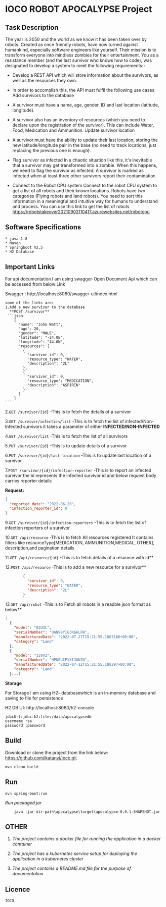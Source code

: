 # IOCO ROBOT APOCALYPSE Project

## Task Description
The year is 2050 and the world as we know it has been taken over by robots. Created as 
once friendly robots, have now turned against humankind, especially software engineers 
like yourself. Their mission is to transform everyone into mindless zombies for their 
entertainment. You as a resistance member (and the last survivor who knows how to code), 
was designated to develop a system to meet the following requirements:-

* Develop a REST API  which will store information about the survivors, as well as the resources 
they own.

* In order to accomplish this, the API must fulfil the following use cases:
  Add survivors to the database
* A survivor must have a name, age, gender, ID and last location (latitude, longitude).
* A survivor also has an inventory of resources (which you need to declare upon the 
  registration of the survivor). This can include Water, Food, Medication and Ammunition.
  Update survivor location
* A survivor must have the ability to update their last location, storing the new 
  latitude/longitude pair in the base (no need to track locations, just replacing the previous 
  one is enough).
* Flag survivor as infected
  In a chaotic situation like this, it's inevitable that a survivor may get transformed into a 
  zombie. When this happens, we need to flag the survivor as infected.
  A survivor is marked as infected when at least three other survivors report their 
  contamination.

* Connect to the Robot CPU system
  Connect to the robot CPU system to get a list of all robots and their known locations. Robots 
  have two categories (Flying robots and land robots). You need to sort this information in a 
  meaningful and intuitive way for humans to understand and process. You can use this link 
  to get the list of robots
  https://robotstakeover20210903110417.azurewebsites.net/robotcpu


## Software Specifications
    * java 1.8
    * Maven
    * Springboot V2.5
    * H2 Database

    
## Important Links
   For api documentation I am using swagger-Open Document Api which can be accessed from below Link
      
   Swagger : http://localhost:8080/swagger-ui/index.html

    some of the links are:
    1.Add a new survivor to the database
	  **POST /survivor**
	 ```json
        {
          "name": "John Watt",
          "age": 20,
          "gender": "MALE",
          "latitude": "-24.0E",
          "longitude": "44.0W",
          "resources": [
            {
              "survivor_id": 0,
              "resource_type": "WATER",
              "description": "2L"
            },
            {
              "survivor_id": 0,
              "resource_type": "MEDICATION",
              "description": "ASPIRIN"
            }
          ]
        }
	```	

2.```GET /survivor/{id}``` -This is to fetch the details of a survivor
	    
3.```GET /survivor/infection/list``` -This is to fetch the list of infected/Non-Infected survivors it takes a parameter of either **INFECTED/NON-INFECTED**

4.```GET /survivor/list``` -This is to fetch the list of all survivors

5.```PUT /survivor/{id}``` -This is to update details of a survivor

6.```PUT /survivor/{id}/last-location``` -This is to update last location of a  survivor

7.```POST /survivor/{id}/infection-reporter``` -This is to report an infected survivor the id represents the infected survivor id and below request body carries reporter details

**Request:**
```json
{
  "reported_date": "2022-06-20",
  "infection_reporter_id": 0
}
```
9.```GET /survivor/{id}/infection-reporters``` -This is to fetch the list of infection reporters of a survivor

10.```GET /api/resource``` -This is to fetch All resources registered It contains filters like resourceType[MEDICATION, AMMUNITION,MEDICAL, OTHER], description,and pagination details

11.```GET /api/resource/{id}``` -This is to fetch details of a resource with id**

12.```POST /api/resource``` -This is to add a new resource for a survivor**
```json
        {
          "survivor_id": 0,
          "resource_type": "WATER",
          "description": "2L"
        }
```
13.```GET /api/robot``` -This is to Fetch all robots in a readble json format as below**
```json
[
  {
    "model": "02U3L",
    "serialNumber": "OAN98YIG3K6ALFW",
    "manufacturedDate": "2022-07-27T15:21:55.1883188+00:00",
    "category": "Land"
  },
  {
    "model": "129VZ",
    "serialNumber": "HPUEUCPYXIJON7N",
    "manufacturedDate": "2022-07-12T15:21:55.188297+00:00",
    "category": "Land"
  }...]
```


   
**Storage**

For Storage I am using H2- databasewhich is an in-memory database and saving to file for persistence

H2 DB UI: http://localhost:8080/h2-console   
```
jdbcUrl:jdbc:h2:file:/data/apocalypsedb
username :sa
password :password
```
    
## Build
Download or clone the project from the link below:
https://github.com/ikatanyi/ioco.git

    mvn clean build

## Run
    mvn spring-boot:run
 *Run packaged jar*
```
    java -jar dir-path\apocalypse\target\apocalypse-0.0.1-SNAPSHOT.jar
```
## OTHER
  1. *The project contains a docker file for running the application in a docker container*

  2. *The project has a kubernetes service setup for deploying the application in a kubernetes cluster*
  
  3. *The project contains a README.md file for the purpose of documentation*

## Licence

    IOCO

